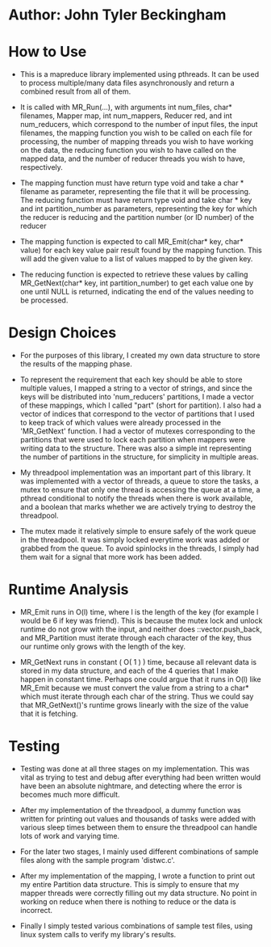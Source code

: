 # Author: John Tyler Beckingham


# How to Use

- This is a mapreduce library implemented using pthreads. It can be used to process multiple/many data files asynchronously and return a combined result from all of them.  

- It is called with MR_Run(...), with arguments int num_files, char* filenames, Mapper map, int num_mappers,
Reducer red, and int num_reducers, which correspond to the number of input files, the input filenames, the mapping function you wish to be called on each file for processing, the number of mapping threads you wish to have working on the data, the reducing function you wish to have called on the mapped data, and the number of reducer threads you wish to have, respectively. 

- The mapping function must have return type void and take a char * filename as parameter, representing the file that it will be processing. The reducing function must have return type void and take char * key and int partition_number as parameters, representing the key for which the reducer is reducing and the partition number (or ID number) of the reducer

- The mapping function is expected to call MR_Emit(char* key, char* value) for each key value pair result found by the mapping function. This will add the given value to a list of values mapped to by the given key. 

- The reducing function is expected to retrieve these values by calling MR_GetNext(char* key, int partition_number) to get each value one by one until NULL is returned, indicating the end of the values needing to be processed. 


# Design Choices

- For the purposes of this library, I created my own data structure to store the results of the mapping phase. 

- To represent the requirement that each key should be able to store multiple values, I mapped a string to a vector of strings, and since the keys will be distributed into 'num_reducers' partitions, I made a vector of these mappings, which I called "part" (short for partition). I also had a vector of indices that correspond to the vector of partitions that I used to keep track of which values were already processed in the 'MR_GetNext' function. I had a vector of mutexes corresponding to the partitions that were used to lock each partition when mappers were writing data to the structure. There was also a simple int representing the number of partitions in the structure, for simplicity in multiple areas. 

- My threadpool implementation was an important part of this library. It was implemented with a vector of threads, a queue to store the tasks, a mutex to ensure that only one thread is accessing the queue at a time, a pthread conditional to notify the threads when there is work available, and a boolean that marks whether we are actively trying to destroy the threadpool. 

- The mutex made it relatively simple to ensure safely of the work queue in the threadpool. It was simply locked everytime work was added or grabbed from the queue. To avoid spinlocks in the threads, I simply had them wait for a signal that more work has been added. 


# Runtime Analysis

- MR_Emit runs in O(l) time, where l is the length of the key (for example l would be 6 if key was friend). This is because the mutex lock and unlock runtime do not grow with the input, and neither does ::vector.push_back, and MR_Partition must iterate through each character of the key, thus our runtime only grows with the length of the key. 

- MR_GetNext runs in constant ( O( 1 ) ) time, because all relevant data is stored in my data structure, and each of the 4 queries that I make happen in constant time. Perhaps one could argue that it runs in O(l) like MR_Emit because we must convert the value from a string to a char* which must iterate through each char of the string. Thus we could say that MR_GetNext()'s runtime grows linearly with the size of the value that it is fetching. 


# Testing

- Testing was done at all three stages on my implementation. This was vital as trying to test and debug after everything had been written would have been an absolute nightmare, and detecting where the error is becomes much more difficult.

- After my implementation of the threadpool, a dummy function was written for printing out values and thousands of tasks were added with various sleep times between them to ensure the threadpool can handle lots of work and varying time.

- For the later two stages, I mainly used different combinations of sample files along with the sample program 'distwc.c'.

- After my implementation of the mapping, I wrote a function to print out my entire Partition data structure. This is simply to ensure that my mapper threads were correctly filling out my data structure. No point in working on reduce when there is nothing to reduce or the data is incorrect. 

- Finally I simply tested various combinations of sample test files, using linux system calls to verify my library's results.

